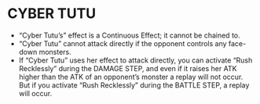 
# CYBER TUTU

*   “Cyber Tutu’s” effect is a Continuous Effect; it cannot be chained to.
*   “Cyber Tutu” cannot attack directly if the opponent controls any face-down monsters.
*   If “Cyber Tutu” uses her effect to attack directly, you can activate “Rush Recklessly” during the DAMAGE STEP, and even if it raises her ATK higher than the ATK of an opponent’s monster a replay will not occur. But if you activate “Rush Recklessly” during the BATTLE STEP, a replay will occur.

  
  
